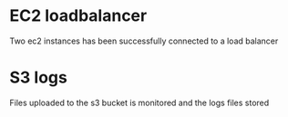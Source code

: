 # EC2 loadbalancer
Two ec2 instances has been successfully connected to a load balancer
# S3 logs
Files uploaded to the s3 bucket is monitored and the logs files stored
